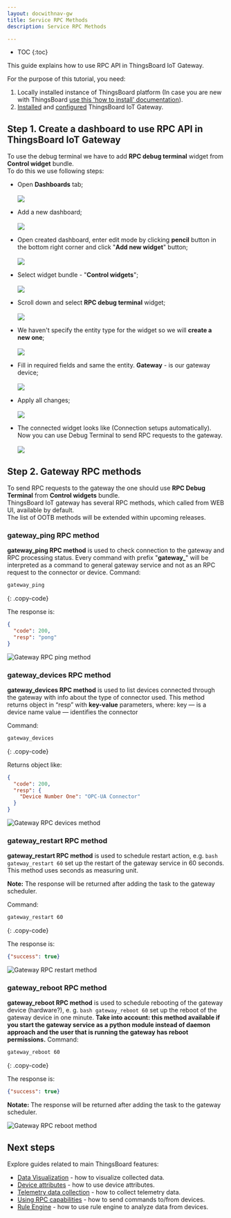 ```yaml
---
layout: docwithnav-gw
title: Service RPC Methods
description: Service RPC Methods

---
```



* TOC
{:toc}


This guide explains how to use RPC API in ThingsBoard IoT Gateway.  

For the purpose of this tutorial, you need:  
1. Locally installed instance of ThingsBoard platform (In case you are new with ThingsBoard [use this 'how to install' documentation](/docs/user-guide/install/installation-options/)).
2. [Installed](/docs/iot-gateway/installation/) and [configured](/docs/iot-gateway/configuration/) ThingsBoard IoT Gateway. 

## Step 1. Create a dashboard to use RPC API in ThingsBoard IoT Gateway

To use the debug terminal we have to add **RPC debug terminal** widget from **Control widget** bundle.<br>
To do this we use following steps:

  - Open **Dashboards** tab;
  <br><br>
  ![](https://img.tbqa.cloud/gateway/service-rpc-methods-1.png)

  - Add a new dashboard;
  <br><br>
  ![](https://img.tbqa.cloud/gateway/service-rpc-methods-2.png)

  - Open created dashboard, enter edit mode by clicking **pencil** button in the bottom right corner and click "**Add new widget**" button;
  <br><br>
  ![](https://img.tbqa.cloud/gateway/service-rpc-methods-3.png)

  - Select widget bundle - "**Control widgets**";
  <br><br>
  ![](https://img.tbqa.cloud/gateway/service-rpc-methods-4.png)

  - Scroll down and select **RPC debug terminal** widget;
  <br><br>
  ![](https://img.tbqa.cloud/gateway/service-rpc-methods-5.png)

  - We haven't specify the entity type for the widget so we will **create a new one**;
  <br><br>
  ![](https://img.tbqa.cloud/gateway/service-rpc-methods-6.png)

  - Fill in required fields and same the entity. **Gateway** - is our gateway device;
  <br><br>
  ![](https://img.tbqa.cloud/gateway/service-rpc-methods-7.png)

  - Apply all changes;
  <br><br>
  ![](https://img.tbqa.cloud/gateway/service-rpc-methods-8.png)

  - The connected widget looks like (Connection setups automatically).<br>
  Now you can use Debug Terminal to send RPC requests to the gateway.
  <br><br>
  ![](https://img.tbqa.cloud/gateway/service-rpc-methods-9.png)

## Step 2. Gateway RPC methods 

To send RPC requests to the gateway the one should use **RPC Debug Terminal** from **Control widgets** bundle.  
ThingsBoard IoT gateway has several RPC methods, which called from WEB UI, available by default.  
The list of OOTB methods will be extended within upcoming releases.

### gateway_ping RPC method

**gateway_ping RPC method** is used to check connection to the gateway and RPC processing status.
Every command with prefix "**gateway_**" will be interpreted as a command to general gateway service and not as an RPC request to the connector or device.
Command:  

```bash
gateway_ping
```
{: .copy-code}

The response is:  

```json
{
  "code": 200,
  "resp": "pong"
}
```

![Gateway RPC ping method](https://img.tbqa.cloud/gateway/gateway-rpc-ping.png)

### gateway_devices RPC method

**gateway_devices RPC method** is used to list devices connected through the gateway with info about the type of connector used.
This method returns object in “resp” with **key-value** parameters, where:
key — is a device name
value — identifies the connector

Command:

```bash
gateway_devices
```
{: .copy-code}

Returns object like:

```json
{
  "code": 200,
  "resp": {
    "Device Number One": "OPC-UA Connector"
  }
}
```

![Gateway RPC devices method](https://img.tbqa.cloud/gateway/gateway-rpc-devices.png)


### gateway_restart RPC method

**gateway_restart RPC method** is used to schedule restart action, e.g. ```bash gateway_restart 60``` set up the restart of the gateway service in 60 seconds.
This method uses seconds as measuring unit.

**Note:** The response will be returned after adding the task to the gateway scheduler.

Command:  

```bash
gateway_restart 60
```
{: .copy-code}

The response is:  

```json
{"success": true}
```

![Gateway RPC restart method](https://img.tbqa.cloud/gateway/gateway-rpc-restart.png)

### gateway_reboot RPC method

**gateway_reboot RPC method** is used to schedule rebooting of the gateway device (hardware?), e. g. ```bash gateway_reboot 60``` set up the reboot of the gateway device in one minute.
**Take into account: this method available if you start the gateway service as a python module instead of daemon approach and the user that is running the gateway has reboot permissions.** 
Command:  

```bash
gateway_reboot 60
```
{: .copy-code}

The response is:  

```json
{"success": true}
```

**Notate:** The response will be returned after adding the task to the gateway scheduler.  

![Gateway RPC reboot method](https://img.tbqa.cloud/gateway/gateway-rpc-reboot.png)

## Next steps

Explore guides related to main ThingsBoard features:

 - [Data Visualization](/docs/user-guide/visualization/) - how to visualize collected data.
 - [Device attributes](/docs/user-guide/attributes/) - how to use device attributes.
 - [Telemetry data collection](/docs/user-guide/telemetry/) - how to collect telemetry data.
 - [Using RPC capabilities](/docs/user-guide/rpc/) - how to send commands to/from devices.
 - [Rule Engine](/docs/user-guide/rule-engine/) - how to use rule engine to analyze data from devices.
